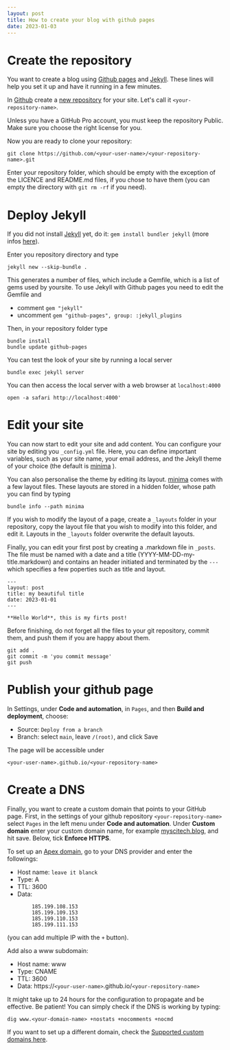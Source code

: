 ```yaml
---
layout: post
title: How to create your blog with github pages
date: 2023-01-03
---
```


# Create the repository
You want to create a blog using [Github pages][github-pages] and [Jekyll][jekyll].
These lines will help you set it up and have it running in a few minutes. 

In [Github][github] create a [new repository][github-new] for your site. Let's call it `<your-repository-name>`.

Unless you have a GitHub Pro account, you must keep the repository Public. Make sure you choose the right license for you. 

Now you are ready to clone your repository:

```
git clone https://github.com/<your-user-name>/<your-repository-name>.git
```

Enter your repository folder, which should be empty with the exception of the LICENCE and README.md files, if you chose to have them (you can empty the directory with `git rm -rf` if you need).

# Deploy Jekyll

If you did not install [Jekyll][jekyll] yet, do it: `gem install bundler jekyll` (more infos [here][jekyll-install]).

Enter you repository directory and type
```
jekyll new --skip-bundle .
```

This generates a number of files, which include a Gemfile, which is a list of gems used by yoursite.
To use Jekyll with Github pages you need to edit the Gemfile and

- comment `gem "jekyll"`
- uncomment `gem "github-pages", group: :jekyll_plugins`

Then, in your repository folder type
```
bundle install
bundle update github-pages
```

You can test the look of your site by running a local server
```
bundle exec jekyll server
```
You can then access the local server with a web browser at `localhost:4000`

```
open -a safari http://localhost:4000'
```

# Edit your site
You can now start to edit your site and add content. You can configure your site by editing you `_config.yml` file. Here, you can define important variables, such as your site name, your email address, and the Jekyll theme of your choice (the default is [minima][minima] ). 

You can also personalise the theme by editing its layout. [minima][minima] comes with a few layout files. These layouts are stored in a hidden folder, whose path you can find by typing 
```
bundle info --path minima
``` 

If you wish to modify the layout of a page, create a `_layouts` folder in your repository, copy the layout file that you wish to modify into this folder, and edit it. Layouts in the `_layouts` folder overwrite the default layouts.

Finally, you can edit your first post by creating a .markdown file in `_posts`. The file must be named with a date and a title (YYYY-MM-DD-my-title.markdown) and contains an header initiated and terminated by the `---` which specifies a few poperties such as title and layout.
```
---
layout: post
title: my beautiful title
date: 2023-01-01
---

**Hello World**, this is my firts post!
```
Before finishing, do not forget all the files to your git repository, commit them, and push them if you are happy about them.
```
git add .
git commit -m 'you commit message'
git push
```

# Publish your github page 

In Settings, under **Code and automation**, in `Pages`, and then **Build and deployment**, choose:
- Source: `Deploy from a branch`
- Branch: select `main`, leave `/(root)`, and click Save

The page will be accessible under 
```
<your-user-name>.github.io/<your-repository-name>
```

# Create a DNS

Finally, you want to create a custom domain that points to your GitHub page. First, in the settings of your github repository `<your-repository-name>` select `Pages` in the left menu under **Code and automation**. 
Under **Custom domain** enter your custom domain name, for example [myscitech.blog][this-blog], and hit save. Below, tick **Enforce HTTPS**. 

To set up an [Apex domain][github-pages-apex], go to your DNS provider and enter the followings:
- Host name: `leave it blanck`
- Type: A
- TTL: 3600
- Data: 
```
        185.199.108.153
        185.199.109.153
        185.199.110.153
        185.199.111.153
```
(you can add multiple IP with the `+` button).

Add also a www subdomain:
- Host name: www
- Type: CNAME
- TTL: 3600
- Data: https://`<your-user-name>`.github.io/`<your-repository-name>`

It might take up to 24 hours for the configuration to propagate and be effective. Be patient!
You can simply check if the DNS is working by typing:
```
dig www.<your-domain-name> +nostats +nocomments +nocmd
```

If you want to set up a different domain, check the [Supported custom domains here][github-dns].

[github-pages]: https://pages.github.com
[github-pages-apex]: https://docs.github.com/en/pages/configuring-a-custom-domain-for-your-github-pages-site/about-custom-domains-and-github-pages#using-an-apex-domain-for-your-github-pages-site
[github]: https://github.com
[github-new]: https://github.com/new
[github-dns]: https://docs.github.com/en/pages/configuring-a-custom-domain-for-your-github-pages-site/about-custom-domains-and-github-pages#supported-custom-domains
[jekyll]: https://jekyllrb.com
[jekyll-install]: https://jekyllrb.com/docs/
[minima]: https://github.com/jekyll/minima#minima
[this-blog]: https://myscitech.blog
